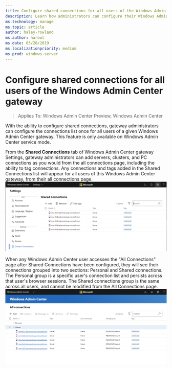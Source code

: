 ```yaml
---
title: Configure shared connections for all users of the Windows Admin Center gateway
description: Learn how administrators can configure their Windows Admin Center (Project Honolulu) gateway once to let all users share a single list of connections.
ms.technology: manage
ms.topic: article
author: haley-rowland
ms.author: harowl
ms.date: 03/28/2019
ms.localizationpriority: medium
ms.prod: windows-server
---
```


# Configure shared connections for all users of the Windows Admin Center gateway

> Applies To: Windows Admin Center Preview, Windows Admin Center

With the ability to configure shared connections, gateway administrators can configure the connections list once for all users of a given Windows Admin Center gateway. This feature is only available on Windows Admin Center service mode.

From the **Shared Connections** tab of Windows Admin Center gateway Settings, gateway administrators can add servers, clusters, and PC connections as you would from the all connections page, including the ability to tag connections. Any connections and tags added in the Shared Connections list will appear for all users of this Windows Admin Center gateway, from their all connections page.
    ![](../media/shared-cnxns-1.png)

When any Windows Admin Center user accesses the "All Connections" page after Shared Connections have been configured, they will see their connections grouped into two sections: Personal and Shared connections. The Personal group is a specific user's connection list and persists across that user's browser sessions. The Shared connections group is the same across all users, and cannot be modified from the All Connections page.
![](../media/shared-cnxns-2.png)